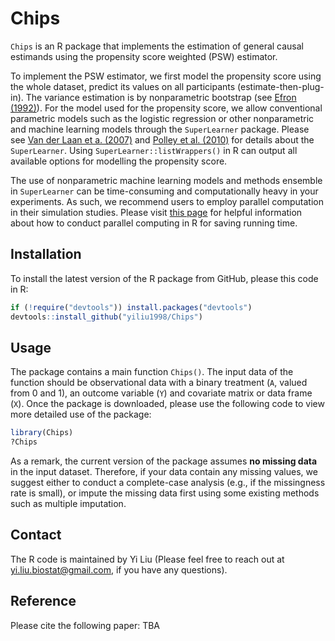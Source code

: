 # Chips
`Chips` is an R package that implements the estimation of general causal estimands using the propensity score weighted (PSW) estimator. 

To implement the PSW estimator, we first model the propensity score using the whole dataset, predict its values on all participants (estimate-then-plug-in). The variance estimation is by nonparametric bootstrap (see [Efron (1992)](https://link.springer.com/chapter/10.1007/978-1-4612-4380-9_41)). For the model used for the propensity score, we allow conventional parametric models such as the logistic regression or other nonparametric and machine learning models through the `SuperLearner` package. Please see [Van der Laan et a. (2007)](https://www.degruyter.com/document/doi/10.2202/1544-6115.1309/html) and [Polley et al. (2010)](https://biostats.bepress.com/ucbbiostat/paper266/?TB_iframe=true&width=370.8&height=658) for details about the `SuperLearner`. Using `SuperLearner::listWrappers()` in R can output all available options for modelling the propensity score. 

The use of nonparametric machine learning models and methods ensemble in `SuperLearner` can be time-consuming and computationally heavy in your experiments. As such, we recommend users to employ parallel computation in their simulation studies. Please visit [this page](https://cran.r-project.org/web/packages/doParallel/vignettes/gettingstartedParallel.pdf) for helpful information about how to conduct parallel computing in R for saving running time. 

## Installation
To install the latest version of the R package from GitHub, please this code in R:

```r
if (!require("devtools")) install.packages("devtools")
devtools::install_github("yiliu1998/Chips")
```

## Usage
The package contains a main function `Chips()`. The input data of the function should be observational data with a binary treatment (`A`, valued from 0 and 1), an outcome variable (`Y`) and covariate matrix or data frame (`X`). Once the package is downloaded, please use the following code to view more detailed use of the package:

```r
library(Chips)
?Chips
```
As a remark, the current version of the package assumes **no missing data** in the input dataset. Therefore, if your data contain any missing values, we suggest either to conduct a complete-case analysis (e.g., if the missingness rate is small), or impute the missing data first using some existing methods such as multiple imputation. 

## Contact
The R code is maintained by Yi Liu (Please feel free to reach out at yi.liu.biostat@gmail.com, if you have any questions).

## Reference
Please cite the following paper:
TBA
